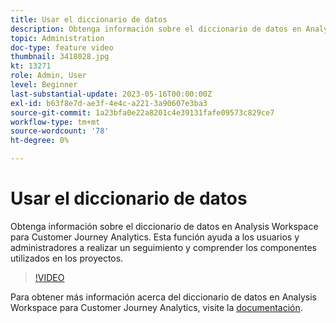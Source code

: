 ```yaml
---
title: Usar el diccionario de datos
description: Obtenga información sobre el diccionario de datos en Analysis Workspace para Customer Journey Analytics. Esta función ayuda a los usuarios y administradores a realizar un seguimiento y comprender los componentes utilizados en los proyectos. 
topic: Administration
doc-type: feature video
thumbnail: 3418028.jpg
kt: 13271
role: Admin, User
level: Beginner
last-substantial-update: 2023-05-16T00:00:00Z
exl-id: b63f8e7d-ae3f-4e4c-a221-3a90607e3ba3
source-git-commit: 1a23bfa0e22a8201c4e39131fafe09573c829ce7
workflow-type: tm+mt
source-wordcount: '78'
ht-degree: 0%

---
```


# Usar el diccionario de datos

Obtenga información sobre el diccionario de datos en Analysis Workspace para Customer Journey Analytics. Esta función ayuda a los usuarios y administradores a realizar un seguimiento y comprender los componentes utilizados en los proyectos. 

>[!VIDEO](https://video.tv.adobe.com/v/3422281/?quality=12&learn=on&captions=spa)

Para obtener más información acerca del diccionario de datos en Analysis Workspace para Customer Journey Analytics, visite la [documentación](https://experienceleague.adobe.com/docs/analytics-platform/using/cja-components/data-dictionary/data-dictionary-overview.html?lang=es).
